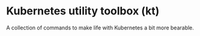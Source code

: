 # Kubernetes utility toolbox (kt)

A collection of commands to make life with Kubernetes a bit more bearable.
